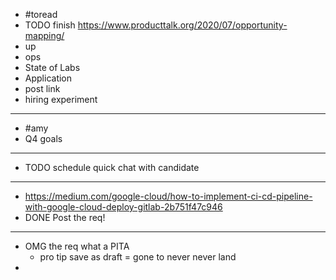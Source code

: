 - #toread
- TODO finish https://www.producttalk.org/2020/07/opportunity-mapping/
- up
- ops
- State of Labs
- Application
- post link
- hiring experiment
- ---
- #amy
- Q4 goals
- ---
- TODO schedule quick chat with candidate
- ---
- https://medium.com/google-cloud/how-to-implement-ci-cd-pipeline-with-google-cloud-deploy-gitlab-2b751f47c946
- DONE Post the req!
- ---
- OMG the req what a PITA
	- pro tip save as draft = gone to never never land
-